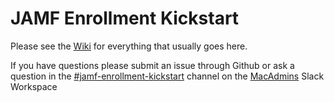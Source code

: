 # JAMF Enrollment Kickstart

Please see the [Wiki](https://github.com/Yohan460/JAMF-Enrollment-Kickstart/wiki) for everything that usually goes here.

If you have questions please submit an issue through Github or ask a question in the [#jamf-enrollment-kickstart](https://macadmins.slack.com/messages/CD0MPASBU/) channel on the [MacAdmins](macadmins.slack.com) Slack Workspace
